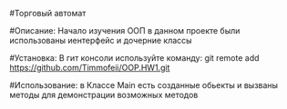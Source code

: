 #Торговый автомат 

#Описание:
Начало изучения ООП в данном проекте были использованы иентерфейс и дочерние классы 

#Установка:
В гит консоли используйте команду:
git remote add https://github.com/Timmofeii/OOP.HW1.git

#Использование:
в Классе Main есть созданные обьекты и вызваны методы для демонстрации возможных методов 
